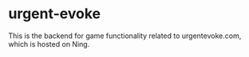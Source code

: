 # urgent-evoke
This is the backend for game functionality related to urgentevoke.com, which is hosted on Ning.

